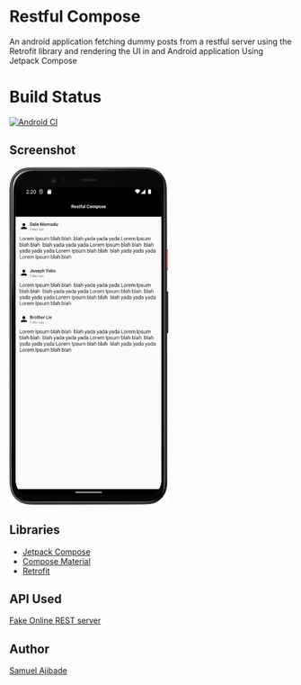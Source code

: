 Restful Compose
================

An android application fetching dummy posts from a restful server using the Retrofit library and rendering the UI in and Android application Using Jetpack Compose

Build Status
==============

[![Android CI](https://github.com/AjibsBaba/Restful-Compose/actions/workflows/android.yml/badge.svg)](https://github.com/AjibsBaba/Restful-Compose/actions/workflows/android.yml)

## Screenshot
<img src="https://github.com/AjibsBaba/Restful-Compose/blob/main/images/Screenshot_20220308_142119.png?raw=true" height=600 alt="Main Activity" />


## Libraries
* [Jetpack Compose](https://developer.android.com/jetpack/compose)
* [Compose Material](https://developer.android.com/jetpack/androidx/releases/compose-material)
* [Retrofit](https://square.github.io/retrofit/)


## API Used
[Fake Online REST server](https://my-json-server.typicode.com/)


## Author
[Samuel Ajibade](samuelajibade22@gmail.com)
